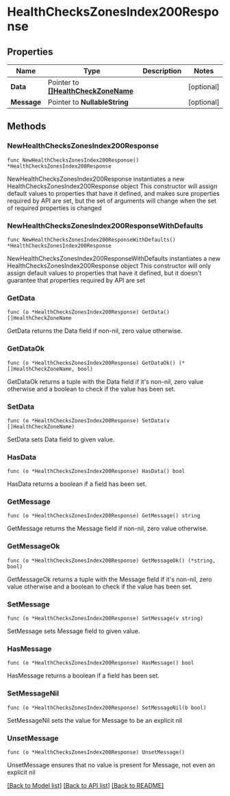 # HealthChecksZonesIndex200Response

## Properties

Name | Type | Description | Notes
------------ | ------------- | ------------- | -------------
**Data** | Pointer to [**[]HealthCheckZoneName**](HealthCheckZoneName.md) |  | [optional] 
**Message** | Pointer to **NullableString** |  | [optional] 

## Methods

### NewHealthChecksZonesIndex200Response

`func NewHealthChecksZonesIndex200Response() *HealthChecksZonesIndex200Response`

NewHealthChecksZonesIndex200Response instantiates a new HealthChecksZonesIndex200Response object
This constructor will assign default values to properties that have it defined,
and makes sure properties required by API are set, but the set of arguments
will change when the set of required properties is changed

### NewHealthChecksZonesIndex200ResponseWithDefaults

`func NewHealthChecksZonesIndex200ResponseWithDefaults() *HealthChecksZonesIndex200Response`

NewHealthChecksZonesIndex200ResponseWithDefaults instantiates a new HealthChecksZonesIndex200Response object
This constructor will only assign default values to properties that have it defined,
but it doesn't guarantee that properties required by API are set

### GetData

`func (o *HealthChecksZonesIndex200Response) GetData() []HealthCheckZoneName`

GetData returns the Data field if non-nil, zero value otherwise.

### GetDataOk

`func (o *HealthChecksZonesIndex200Response) GetDataOk() (*[]HealthCheckZoneName, bool)`

GetDataOk returns a tuple with the Data field if it's non-nil, zero value otherwise
and a boolean to check if the value has been set.

### SetData

`func (o *HealthChecksZonesIndex200Response) SetData(v []HealthCheckZoneName)`

SetData sets Data field to given value.

### HasData

`func (o *HealthChecksZonesIndex200Response) HasData() bool`

HasData returns a boolean if a field has been set.

### GetMessage

`func (o *HealthChecksZonesIndex200Response) GetMessage() string`

GetMessage returns the Message field if non-nil, zero value otherwise.

### GetMessageOk

`func (o *HealthChecksZonesIndex200Response) GetMessageOk() (*string, bool)`

GetMessageOk returns a tuple with the Message field if it's non-nil, zero value otherwise
and a boolean to check if the value has been set.

### SetMessage

`func (o *HealthChecksZonesIndex200Response) SetMessage(v string)`

SetMessage sets Message field to given value.

### HasMessage

`func (o *HealthChecksZonesIndex200Response) HasMessage() bool`

HasMessage returns a boolean if a field has been set.

### SetMessageNil

`func (o *HealthChecksZonesIndex200Response) SetMessageNil(b bool)`

 SetMessageNil sets the value for Message to be an explicit nil

### UnsetMessage
`func (o *HealthChecksZonesIndex200Response) UnsetMessage()`

UnsetMessage ensures that no value is present for Message, not even an explicit nil

[[Back to Model list]](HOW-TO.md#documentation-for-models) [[Back to API list]](HOW-TO.md#documentation-for-api-endpoints) [[Back to README]](HOW-TO.md)


